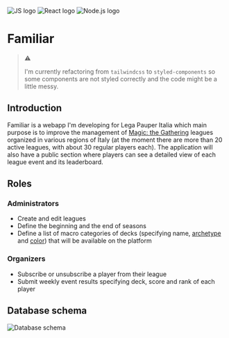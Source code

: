 ![JS logo](https://i.imgur.com/tvJMlaz.png)
![React logo](https://i.imgur.com/6srbJj2.png)
![Node.js logo](https://i.imgur.com/fhQkhYw.png)

# Familiar

> ⚠️
> 
> I'm currently refactoring from `tailwindcss` to `styled-components` so some components are not styled correctly and the code might be a little messy.

## Introduction
Familiar is a webapp I'm developing for Lega Pauper Italia which main purpose is to improve the management of [Magic: the Gathering](https://en.wikipedia.org/wiki/Magic:_The_Gathering) leagues organized in various regions of Italy (at the moment there are more than 20 active leagues, with about 30 regular players each). 
The application will also have a public section where players can see a detailed view of each league event and its leaderboard.

## Roles

### Administrators  
- Create and edit leagues
- Define the beginning and the end of seasons
- Define a list of macro categories of decks (specifying name, [archetype](https://mtg.fandom.com/wiki/Archetype) and [color](https://mtg.fandom.com/wiki/Color)) that will be available on the platform 

### Organizers 
- Subscribe or unsubscribe a player from their league
- Submit weekly event results specifying deck, score and rank of each player

## Database schema
![Database schema](https://i.imgur.com/K72seh0.png)
